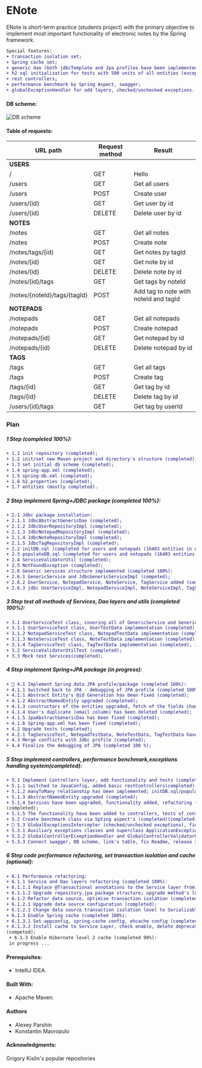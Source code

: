 ENote
=====
ENote is short-term practice (students project) with the primary objective to implement most 
important functionality of electronic notes by the Spring framework.
```diff
Special features:
+ transaction isolation set;
+ Spring cache set;
+ generic dao (both jdbcTemplate and Jpa profiles have been implemented), generic service layer;
+ h2 sql initialization for tests with 500 units of all entities (except auxiliary many-many table);
+ rest controllers;
+ performance benchmark by Spring Aspect, swagger;
+ globalExceptionHandler for add layers, checked/unchecked exceptions.
```

#### DB scheme:
![DB scheme](http://s1.radikale.ru/uploads/2017/12/22/992fda9cf4f8cc01c49eec3b861f9add-full.png)

#### Table of requests:
|URL path|Request method|Result|
|--------|--------------|------|
|**USERS**|
|/|GET|Hello|
|/users|GET|Get all users|
|/users|POST|Create user|
|/users/{id}|GET|Get user by id|
|/users/{id}|DELETE|Delete user by id|
|**NOTES**|
|/notes|GET|Get all notes|
|/notes|POST|Create note|
|/notes/tags/{id}|GET|Get notes by tagId|
|/notes/{id}|GET|Get note by id|
|/notes/{id}|DELETE|Delete note by id|
|/notes/{id}/tags|GET|Get tags by noteId|
|/notes/{noteId}/tags/{tagId}|POST|Add tag to note with noteId and tagId|
|**NOTEPADS**|
|/notepads|GET|Get all notepads|
|/notepads|POST|Create notepad|
|/notepads/{id}|GET|Get notepad by id|
|/notepads/{id}|DELETE|Delete notepad by id|
|**TAGS**|
|/tags|GET|Get all tags|
|/tags|POST|Create tag|
|/tags/{id}|GET|Get tag by id|
|/tags/{id}|DELETE|Delete tag by id|
|/users/{id}/tags|GET|Get tag by userId|

### Plan

##### 1 Step (completed 100%):
```diff
+ 1.1 init repository (completed);
+ 1.2 init/set new Maven project and directory's structure (completed);
+ 1.3 set initial db scheme (completed);
+ 1.4 spring-app.xml (completed);
+ 1.5 spring-db.xml (completed);
+ 1.6 h2.properties (completed);
+ 1.7 entities (mostly completed).
```
##### 2 Step implement Spring+JDBC package (completed 100%):
```diff
+ 2.1 Jdbc package installation:
+ 2.1.1 JdbcAbstractGenericDao (completed);
+ 2.1.2 JdbcUserRepositoryImpl (completed);
+ 2.1.3 JdbcNotepadRepositoryImpl (completed);
+ 2.1.4 JdbcNoteRepositoryImpl (completed);
+ 2.1.5 JdbcTagRepositoryImpl (completed);
+ 2.2 initDB.sql (completed for users and notepads (16403 entities in each));
+ 2.3 populateDB.sql (completed for users and notepads (16403 entities in each));
+ 2.4 ServiceValidatorUtil (completed);
+ 2.5 NotFoundException (completed);
+ 2.6 Generic services structure implemented (completed 100%):
+ 2.6.1 GenericService and JdbcGenericServiceImpl (competed);
+ 2.6.2 UserService, NotepadService, NoteService, TagService added (completed);
+ 2.6.3 jdbc UserServiceImpl, NotepadServiceImpl, NoteServiceImpl, TagServiceImpl (completed);
```
##### 3 Step test all methods of Services, Dao layers and utils (completed 100%): 
```diff
+ 3.1 UserServiceTest class, covering all of GenericService and GenericDao methods of the service and dao levels (completed 100%):
+ 3.1.1 UserServiceTest class, UserTestData implementation (completed), initDB.sql, populateDB.sql (completed);
+ 3.1.2 NotepadServiceTest class, NotepadTestData implementation (completed), initDB.sql, populateDB.sql (competed);
+ 3.1.3 NoteServiceTest class, NoteTestData implementation (completed), initDB.sql, populateDB.sql (competed);
+ 3.1.4 TagServiceTest class, TagTestData implementation (completed), initDB.sql, populateDB.sql (competed);
+ 3.2 ServiceValidatorUtilTest (completed);
+ 3.3 Mock test Services(completed);
```
##### 4 Step implement Spring+JPA package (in progress):
```diff
+ 🏹 4.1 Implement Spring data JPA profile/package (completed 100%):
+ 4.1.1 Switched back to JPA - debugging of JPA profile (completed 100%):
+ 4.1.1 Abstract Entity's @id Generation has been fixed (completed);
+ 4.1.2 AbstractNamedEntity upgraded (completed);
+ 4.1.3 constructors of the entities upgraded, fetch of the fields changed (completed);
+ 4.1.4 User's duplicate (email column) has been deleted (completed);
+ 4.1.5 JpaAbstractGenericDao has been fixed (completed);
+ 4.1.6 Spring-app.xml has been fixed (completed);
+ 4.2 Upgrade tests (completed);
+ 4.2.1 TagServiceTest, NotepadTestData, NoteTestData, TagTestData have been fixed (completed); 
+ 4.3 Merge conflicts with Jdbc profile (completed);
+ 4.4 Finalize the debugging of JPA (completed 100 %);
```
##### 5 Step implement controllers, performance benchmark,exceptions handling system(completed):
```diff
+ 5.1 Implement Controllers layer, add functionality and tests (completed 100%):
+ 5.1.1 switched to JavaConfig, added basic restControllers(completed);
+ 5.1.2 manyToMany relationship has been implemented; initDB.sql/populateDB.sql fixed (100%);
+ 5.1.3 AbstractNamedEntity upgraded (completed);
+ 5.1.4 Services have been upgraded, functionality added, refactoring (completed);
(completed);
+ 5.1.5 The functionality have been added to controllers, tests of controllers (completed);
+ 5.2 Create benchmark class via Spting aspect's (completed)(completed);
+ 🏹 5.3 GlobalExceptionsIntercepter (checked/unchecked exceptions), finalization (completed 100%):
+ 5.3.1 Auxiliary exceptions classes and superclass ApplicationException (completed);
+ 5.3.2 GlobalControllerEcxeptionHandler and GlobalControllerValidatorUtil (completed);
+ 5.3.3 Connect swagger, DB scheme, link's table, fix Readme, release 3.0 (finalized 100%);
```
##### 6 Step code performance refactoring, set transaction isolation and cache (optional):
```diff
+ 6.1 Performance refactoring:
+ 6.1.1 Service and Dao layers refactoring (completed 100%):
+ 6.1.1.1 Replace @Transactional annotations to the Service layer from Dao (completed); 
+ 6.1.1.2 Upgrade repository.jpa package structure; upgrade method's logic (completed); 
+ 6.1.2 Refactor data source, optimise transaction isolation (completed 100%):
+ 6.1.2.1 Upgrade data source configuration (completed);
+ 6.1.2.1 Change data source transaction isolation level to Serializable (completed);
+ 6.1.3 Enable Spring cache (completed 100%):
+ 6.1.3.1 Set appconfig, spring-cache config, ehcache config (completed);
+ 6.1.3.2 Install cache to Service Layer, check enable, delete deprecated service tests 
(competed);
 + 6.1.3 Enable Hibernate level 2 cache (completed 90%):
 in progress ...
```
#### Prerequisites:
- IntelliJ IDEA.

#### Built With:
- Apache Maven.

#### Authors
- Alexey Parshin
- Konstantin Mavropulo

#### Acknowledgments:
Grigory Kislin's popular repositories